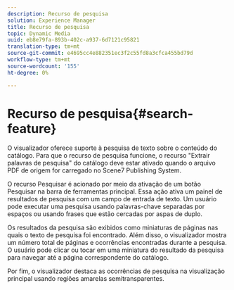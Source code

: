 ```yaml
---
description: Recurso de pesquisa
solution: Experience Manager
title: Recurso de pesquisa
topic: Dynamic Media
uuid: eb8e79fa-893b-402c-a937-6d7121c95821
translation-type: tm+mt
source-git-commit: e4695cc4e882351ec3f2c55fd8a3cfca455bd79d
workflow-type: tm+mt
source-wordcount: '155'
ht-degree: 0%

---
```



# Recurso de pesquisa{#search-feature}

O visualizador oferece suporte à pesquisa de texto sobre o conteúdo do catálogo. Para que o recurso de pesquisa funcione, o recurso &quot;Extrair palavras de pesquisa&quot; do catálogo deve estar ativado quando o arquivo PDF de origem for carregado no Scene7 Publishing System.

O recurso Pesquisar é acionado por meio da ativação de um botão Pesquisar na barra de ferramentas principal. Essa ação ativa um painel de resultados de pesquisa com um campo de entrada de texto. Um usuário pode executar uma pesquisa usando palavras-chave separadas por espaços ou usando frases que estão cercadas por aspas de duplo.

Os resultados da pesquisa são exibidos como miniaturas de páginas nas quais o texto de pesquisa foi encontrado. Além disso, o visualizador mostra um número total de páginas e ocorrências encontradas durante a pesquisa. O usuário pode clicar ou tocar em uma miniatura do resultado da pesquisa para navegar até a página correspondente do catálogo.

Por fim, o visualizador destaca as ocorrências de pesquisa na visualização principal usando regiões amarelas semitransparentes.
